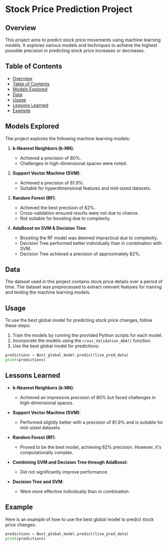 # Stock Price Prediction Project

## Overview

This project aims to predict stock price movements using machine learning models. It explores various models and techniques to achieve the highest possible precision in predicting stock price increases or decreases.

## Table of Contents

- [Overview](#overview)
- [Table of Contents](#table-of-contents)
- [Models Explored](#models-explored)
- [Data](#data)
- [Usage](#usage)
- [Lessons Learned](#lessons-learned)
- [Example](#example)

## Models Explored

The project explores the following machine learning models:

1. **k-Nearest Neighbors (k-NN)**:
   - Achieved a precision of 80%.
   - Challenges in high-dimensional spaces were noted.

2. **Support Vector Machine (SVM)**:
   - Achieved a precision of 81.9%.
   - Suitable for hyperdimensional features and mid-sized datasets.

3. **Random Forest (RF)**:
   - Achieved the best precision of 82%.
   - Cross-validation ensured results were not due to chance.
   - Not suitable for boosting due to complexity.

4. **AdaBoost on SVM & Decision Tree**:
   - Boosting the RF model was deemed impractical due to complexity.
   - Decision Tree performed better individually than in combination with SVM.
   - Decision Tree achieved a precision of approximately 82%.

## Data

The dataset used in this project contains stock price details over a period of time. The dataset was preprocessed to extract relevant features for training and testing the machine learning models.

## Usage

To use the best global model for predicting stock price changes, follow these steps:

1. Train the models by running the provided Python scripts for each model.
2. Incorporate the models using the `cross_Validation_ADA()` function.
3. Use the best global model for predictions:

```python
predictions = Best_global_model.predict(live_pred_data)
print(predictions)
```

## Lessons Learned

- **k-Nearest Neighbors (k-NN)**:
  - Achieved an impressive precision of 80% but faced challenges in high-dimensional spaces.

- **Support Vector Machine (SVM)**:
  - Performed slightly better with a precision of 81.9% and is suitable for mid-sized datasets.

- **Random Forest (RF)**:
  - Proved to be the best model, achieving 82% precision. However, it's computationally complex.

- **Combining SVM and Decision Tree through AdaBoost**:
  - Did not significantly improve performance.

- **Decision Tree and SVM**:
  - Were more effective individually than in combination.

## Example

Here is an example of how to use the best global model to predict stock price changes:

```python
predictions = Best_global_model.predict(live_pred_data)
print(predictions)
```
